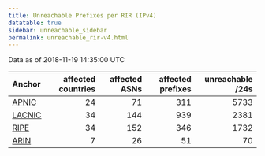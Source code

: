 ```yaml
---
title: Unreachable Prefixes per RIR (IPv4)
datatable: true
sidebar: unreachable_sidebar
permalink: unreachable_rir-v4.html
---
```


Data as of 2018-11-19 14:35:00 UTC


<div class="datatable-begin"></div>

| Anchor                                         |   affected countries |   affected ASNs |   affected prefixes |   unreachable /24s |
|:-----------------------------------------------|---------------------:|----------------:|--------------------:|-------------------:|
| [APNIC](unreachable_APNIC_RPKI_Root-v4.html)   |                   24 |              71 |                 311 |               5733 |
| [LACNIC](unreachable_LACNIC_RPKI_Root-v4.html) |                   34 |             144 |                 939 |               2381 |
| [RIPE](unreachable_RIPE_NCC_RPKI_Root-v4.html) |                   34 |             152 |                 346 |               1732 |
| [ARIN](unreachable_ARIN-v4.html)               |                    7 |              26 |                  51 |                 70 |

<div class="datatable-end"></div>